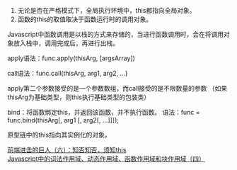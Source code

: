 1. 无论是否在严格模式下，全局执行环境中，this都指向全局对象。
2. 函数的this的取值取决于函数运行时的调用对象。

Javascript中函数调用是以栈的方式来存储的，当进行函数调用时，会在将调用对象放入栈中，调用完成后，再进行出栈。

apply语法：func.apply(thisArg, [argsArray])

call语法：func.call(thisArg, arg1, arg2, ...)

apply第二个参数接受的是一个参数数组，而call接受的是不限数量的参数
（如果thisArg为基础类型，则this执行基础类型的包装类）

bind：将函数绑定this，并返回该函数，并不执行函数。
语法：func = func.bind(thisArg[, arg1 [, arg2[, ...]]]);

原型链中的this指向其实例化的对象。

[前端进击的巨人（六）：知否知否，须知this](https://www.cnblogs.com/kenz520/p/10335231.html)    
[Javascript中的词法作用域、动态作用域、函数作用域和块作用域（四）](https://www.cnblogs.com/yy95/p/9703257.html)
